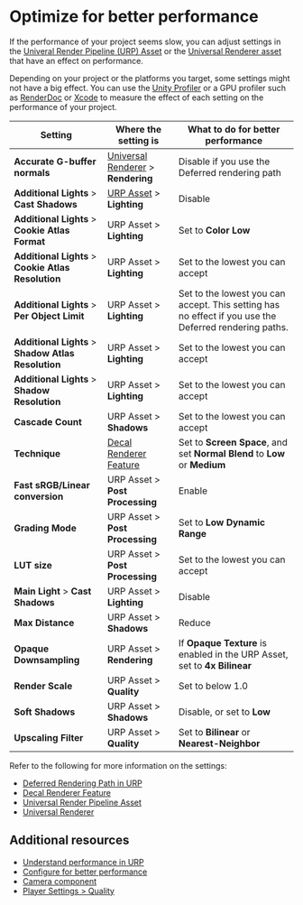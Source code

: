
# Optimize for better performance

If the performance of your project seems slow, you can adjust settings in the [Univeral Render Pipeline (URP) Asset](universalrp-asset.md) or the [Universal Renderer asset](urp-universal-renderer.md) that have an effect on performance.

Depending on your project or the platforms you target, some settings might not have a big effect. You can use the [Unity Profiler](https://docs.unity3d.com/Manual/Profiler.html) or a GPU profiler such as [RenderDoc](https://docs.unity3d.com/Manual/RenderDocIntegration.html) or [Xcode](https://docs.unity3d.com/Manual/XcodeFrameDebuggerIntegration.html) to measure the effect of each setting on the performance of your project.


| **Setting** | **Where the setting is** | **What to do for better performance** |
| ------------------------------------------- | ------------------------------ | --------------------------------------------------------------------------- |
| **Accurate G-buffer normals** | [Universal Renderer](urp-universal-renderer.md) > **Rendering** | Disable if you use the Deferred rendering path |
| **Additional Lights** > **Cast Shadows** | [URP Asset](universalrp-asset.md) > **Lighting** | Disable |
| **Additional Lights** > **Cookie Atlas Format** | URP Asset > **Lighting** | Set to **Color Low** |
| **Additional Lights** > **Cookie Atlas Resolution** | URP Asset > **Lighting** | Set to the lowest you can accept |
| **Additional Lights** > **Per Object Limit** | URP Asset > **Lighting** | Set to the lowest you can accept. This setting has no effect if you use the Deferred rendering paths. |
| **Additional Lights** > **Shadow Atlas Resolution** | URP Asset > **Lighting** | Set to the lowest you can accept |
| **Additional Lights** > **Shadow Resolution** | URP Asset > **Lighting** | Set to the lowest you can accept |
| **Cascade Count** | URP Asset > **Shadows** | Set to the lowest you can accept |
| **Technique** | [Decal Renderer Feature](renderer-feature-decal.md) | Set to **Screen Space**, and set **Normal Blend** to **Low** or **Medium** |
| **Fast sRGB/Linear conversion** | URP Asset > **Post Processing** | Enable |
| **Grading Mode** | URP Asset > **Post Processing** | Set to **Low Dynamic Range** |
| **LUT size** | URP Asset > **Post Processing** | Set to the lowest you can accept |
| **Main Light** > **Cast Shadows** | URP Asset > **Lighting** | Disable |
| **Max Distance** | URP Asset > **Shadows** | Reduce |
| **Opaque Downsampling** | URP Asset > **Rendering** | If **Opaque Texture** is enabled in the URP Asset, set to **4x Bilinear** |
| **Render Scale** | URP Asset > **Quality** | Set to below 1.0 |
| **Soft Shadows** | URP Asset > **Shadows** | Disable, or set to **Low** |
| **Upscaling Filter** | URP Asset > **Quality** | Set to **Bilinear** or **Nearest-Neighbor** |

Refer to the following for more information on the settings:

- [Deferred Rendering Path in URP](rendering/deferred-rendering-path.md)
- [Decal Renderer Feature](renderer-feature-decal.md)
- [Universal Render Pipeline Asset](universalrp-asset.md)
- [Universal Renderer](urp-universal-renderer.md)

## Additional resources

- [Understand performance in URP](understand-performance.md)
- [Configure for better performance](configure-for-better-performance.md)
- [Camera component](https://docs.unity3d.com/Documentation/Manual/class-Camera.html)
- [Player Settings > Quality](https://docs.unity3d.com/Manual/class-QualitySettings.html)
